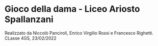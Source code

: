 # Gioco della dama - Liceo Ariosto Spallanzani
Realizzato da Niccolò Panciroli, Enrico Virgilio Rossi e Francesco Righetti. CLasse 4GS, 23/02/2022
